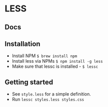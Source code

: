 # LESS

## Docs

## Installation
- Install NPM `$ brew install npm`
- Install less via NPMs `$ npm install -g less`
- Make sure that lessc is installed - `$ lessc`

## Getting started 
- See `style.less` for a simple definition.
- Run `lessc styles.less styles.css`



